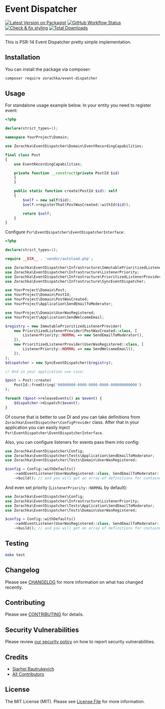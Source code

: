 # Event Dispatcher

[![Latest Version on Packagist](https://img.shields.io/packagist/v/zorachka/event-dispatcher.svg?style=flat-square)](https://packagist.org/packages/zorachka/event-dispatcher)
[![GitHub Workflow Status](https://img.shields.io/github/workflow/status/zorachka/event-dispatcher/run-tests?label=tests)](https://github.com/zorachka/event-dispatcher/actions/workflows/run-tests.yml)
[![Check & fix styling](https://github.com/zorachka/event-dispatcher/workflows/Check%20&%20fix%20styling/badge.svg)](https://github.com/zorachka/event-dispatcher/actions/workflows/php-cs-fixer.yml)
[![Total Downloads](https://img.shields.io/packagist/dt/zorachka/event-dispatcher.svg?style=flat-square)](https://packagist.org/packages/zorachka/event-dispatcher)

---

This is PSR-14 Event Dispatcher pretty simple implementation.

## Installation

You can install the package via composer:

```bash
composer require zorachka/event-dispatcher
```

## Usage

For standalone usage example below. In your entity you need to register event:

```php
<?php

declare(strict_types=1);

namespace YourProject\Domain;

use Zorachka\EventDispatcher\Domain\EventRecordingCapabilities;

final class Post
{
    use EventRecordingCapabilities;

    private function __construct(private PostId $id)
    {
    }

    public static function create(PostId $id): self
    {
        $self = new self($id);
        $self->registerThat(PostWasCreated::withId($id));

        return $self;
    }
}

```

Configure `Psr\EventDispatcher\EventDispatcherInterface`:

```php
<?php

declare(strict_types=1);

require __DIR__ . 'vendor/autoload.php';

use Zorachka\EventDispatcher\Infrastructure\ImmutablePrioritizedListenerProvider;
use Zorachka\EventDispatcher\Infrastructure\ListenerPriority;
use Zorachka\EventDispatcher\Infrastructure\PrioritizedListenerProvider;
use Zorachka\EventDispatcher\Infrastructure\SyncEventDispatcher;

use YourProject\Domain\Post;
use YourProject\Domain\PostId;
use YourProject\Domain\PostWasCreated;
use YourProject\Application\SendEmailToModerator;

use YourProject\Domain\UserWasRegistered;
use YourProject\Application\SendWelcomeEmail;

$registry = new ImmutablePrioritizedListenerProvider(
    new PrioritizedListenerProvider(PostWasCreated::class, [
        ListenerPriority::NORMAL => new SendEmailToModerator(),
    ]),
    new PrioritizedListenerProvider(UserWasRegistered::class, [
        ListenerPriority::NORMAL => new SendWelcomeEmail(), 
    ]),
);
$dispatcher = new SyncEventDispatcher($registry);

// And in your application use case:

$post = Post::create(
    PostId::fromString('00000000-0000-0000-0000-000000000000')
);

foreach ($post->releaseEvents() as $event) {
    $dispatcher->dispatch($event);
}

```

Of course that is better to use DI and you can take 
definitions from `Zorachka\EventDispatcher\ConfigProvider` class. 
After that in your application you can easily inject `Psr\EventDispatcher\EventDispatcherInterface`.

Also, you can configure listeners for events pass them into config:

```php
use Zorachka\EventDispatcher\Config;
use Zorachka\EventDispatcher\Tests\Application\SendEmailToModerator;
use Zorachka\EventDispatcher\Tests\Domain\UserWasRegistered;

$config = Config::withDefaults()
    ->addEventListener(UserWasRegistered::class, SendEmailToModerator::class)
    ->build(); // and you will get an array of definitions for container

```

And even set priority (`ListenerPriority::NORMAL` by default):

```php
use Zorachka\EventDispatcher\Config;
use Zorachka\EventDispatcher\Infrastructure\ListenerPriority;
use Zorachka\EventDispatcher\Tests\Application\SendEmailToModerator;
use Zorachka\EventDispatcher\Tests\Domain\UserWasRegistered;

$config = Config::withDefaults()
    ->addEventListener(UserWasRegistered::class, SendEmailToModerator::class, ListenerPriority::HIGH)
    ->build(); // and you will get an array of definitions for container

```

## Testing

```bash
make test
```

## Changelog

Please see [CHANGELOG](CHANGELOG.md) for more information on what has changed recently.

## Contributing

Please see [CONTRIBUTING](.github/CONTRIBUTING.md) for details.

## Security Vulnerabilities

Please review [our security policy](../../security/policy) on how to report security vulnerabilities.

## Credits

- [Siarhei Bautrukevich](https://github.com/bautrukevich)
- [All Contributors](../../contributors)

## License

The MIT License (MIT). Please see [License File](LICENSE.md) for more information.
